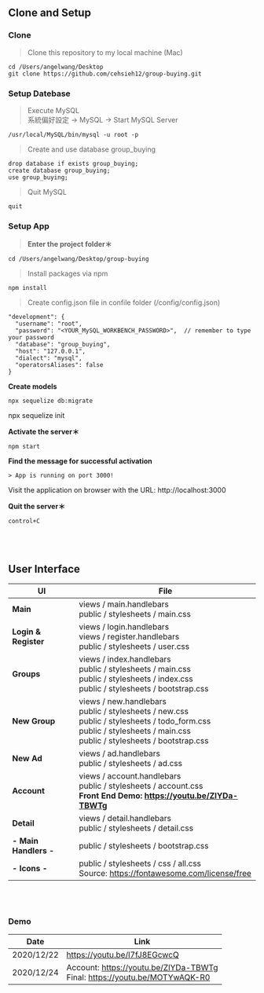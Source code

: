 ## Clone and Setup

### Clone

>Clone this repository to my local machine (Mac)

```
cd /Users/angelwang/Desktop
git clone https://github.com/cehsieh12/group-buying.git
```

### Setup Datebase

> Execute MySQL
<br/>系統偏好設定 -> MySQL -> Start MySQL Server
```
/usr/local/MySQL/bin/mysql -u root -p
```

> Create and use database group_buying
```
drop database if exists group_buying;
create database group_buying;
use group_buying;
```

> Quit MySQL
```
quit
```

### Setup App

>**Enter the project folder＊**

```
cd /Users/angelwang/Desktop/group-buying
```

>Install packages via npm

```
npm install
```

>Create config.json file in confile folder (/config/config.json)
```
"development": {
  "username": "root",
  "password": "<YOUR_MySQL_WORKBENCH_PASSWORD>",  // remember to type your password
  "database": "group_buying",
  "host": "127.0.0.1",
  "dialect": "mysql",
  "operatorsAliases": false
}

```

**Create models**

```
npx sequelize db:migrate
```
npx sequelize init

**Activate the server＊**

```
npm start
```

**Find the message for successful activation**

```
> App is running on port 3000!
```
Visit the application on browser with the URL: http://localhost:3000

**Quit the server＊**

```
control+C
```

<br/>

<br/>

## User Interface


|UI|File|
|---|---|
|**Main**|views / main.handlebars <br/>public / stylesheets / main.css|
|**Login & Register**|views / login.handlebars <br/>views / register.handlebars <br/>public / stylesheets / user.css |
|**Groups**|views / index.handlebars <br/>public / stylesheets / main.css <br/>public / stylesheets / index.css <br/>public / stylesheets / bootstrap.css|
|**New Group**|views / new.handlebars <br/>public / stylesheets / new.css <br/>public / stylesheets / todo_form.css <br/>public / stylesheets / main.css <br/>public / stylesheets / bootstrap.css|
|**New Ad**|views / ad.handlebars <br/>public / stylesheets / ad.css|
|**Account**|views / account.handlebars <br/>public / stylesheets / account.css<br/>**Front End Demo: https://youtu.be/ZlYDa-TBWTg**|
|**Detail**|views / detail.handlebars <br/>public / stylesheets / detail.css|
|**- Main Handlers -**|public / stylesheets / bootstrap.css|
|**- Icons -**|public / stylesheets / css / all.css <br/>Source: https://fontawesome.com/license/free|

<br/>

<br/>

### Demo


|Date|Link|
|---|---|
|2020/12/22|https://youtu.be/l7fJ8EGcwcQ|
|2020/12/24|Account: https://youtu.be/ZlYDa-TBWTg <br/>Final: https://youtu.be/MOTYwAQK-R0|








